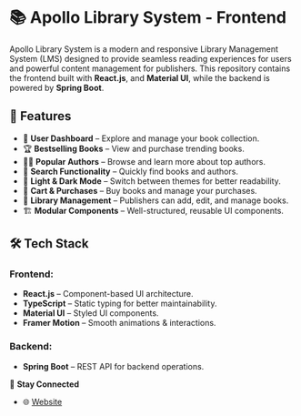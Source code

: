 # 📚 Apollo Library System - Frontend

Apollo Library System is a modern and responsive Library Management System (LMS) designed to provide seamless reading experiences for users and powerful content management for publishers. This repository contains the frontend built with **React.js**, and **Material UI**, while the backend is powered by **Spring Boot**.

## 🚀 Features

- 📖 **User Dashboard** – Explore and manage your book collection.
- 🏆 **Bestselling Books** – View and purchase trending books.
- 👨‍🏫 **Popular Authors** – Browse and learn more about top authors.
- 🔎 **Search Functionality** – Quickly find books and authors.
- 🎨 **Light & Dark Mode** – Switch between themes for better readability.
- 🛒 **Cart & Purchases** – Buy books and manage your purchases.
- 📂 **Library Management** – Publishers can add, edit, and manage books.
- 🏗 **Modular Components** – Well-structured, reusable UI components.

## 🛠 Tech Stack

### Frontend:
- **React.js** – Component-based UI architecture.
- **TypeScript** – Static typing for better maintainability.
- **Material UI** – Styled UI components.
- **Framer Motion** – Smooth animations & interactions.

### Backend:
- **Spring Boot** – REST API for backend operations.


🔗 **Stay Connected**
- 🌐 [Website](https://apollobook.vercel.app/)
